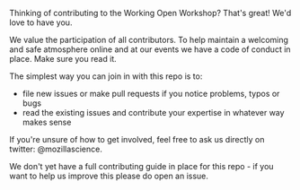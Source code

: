 
Thinking of contributing to the Working Open Workshop? That's great! We'd love to have you.

We value the participation of all contributors. To help maintain a welcoming and safe atmosphere online and at our events we have a code of conduct in place. Make sure you read it.

The simplest way you can join in with this repo is to:

* file new issues or make pull requests if you notice problems, typos or bugs
* read the existing issues and contribute your expertise in whatever way makes sense

If you're unsure of how to get involved, feel free to ask us directly on twitter: @mozillascience.

We don't yet have a full contributing guide in place for this repo - if you want to help us improve this please do open an issue.
